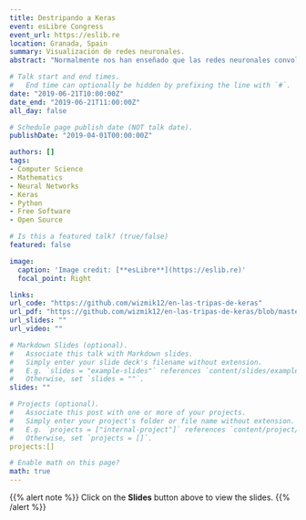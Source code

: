 ```yaml
---
title: Destripando a Keras
event: esLibre Congress 
event_url: https://eslib.re
location: Granada, Spain
summary: Visualización de redes neuronales.
abstract: "Normalmente nos han enseñado que las redes neuronales convolucionales son muy buenas clasificando objetos, de hecho se podría decir que son excepcionales clasificando perros y gatos. Sin embargo, debido a la complejidad de estos modelos, su interpretabilidad es escasa y son conocidos como modelos de caja negra: solamente se conoce la entrada y la salida pero no qué ocurre dentro. En esta charla venimos dispuestos a dinamitar esta idea. Usando diversas librerías de aprendizaje automático, vamos explicar cual es el funcionamiento de estos modelos y entender su mecanismo gracias a distintas visualizaciones. "

# Talk start and end times.
#   End time can optionally be hidden by prefixing the line with `#`.
date: "2019-06-21T10:00:00Z"
date_end: "2019-06-21T11:00:00Z"
all_day: false

# Schedule page publish date (NOT talk date).
publishDate: "2019-04-01T00:00:00Z"

authors: []
tags: 
- Computer Science
- Mathematics
- Neural Networks
- Keras
- Python
- Free Software
- Open Source

# Is this a featured talk? (true/false)
featured: false

image:
  caption: 'Image credit: [**esLibre**](https://eslib.re)'
  focal_point: Right

links:
url_code: "https://github.com/wizmik12/en-las-tripas-de-keras"
url_pdf: "https://github.com/wizmik12/en-las-tripas-de-keras/blob/master/Destripando%20Keras%20Eslibre.pdf"
url_slides: ""
url_video: ""

# Markdown Slides (optional).
#   Associate this talk with Markdown slides.
#   Simply enter your slide deck's filename without extension.
#   E.g. `slides = "example-slides"` references `content/slides/example-slides.md`.
#   Otherwise, set `slides = ""`.
slides: ""

# Projects (optional).
#   Associate this post with one or more of your projects.
#   Simply enter your project's folder or file name without extension.
#   E.g. `projects = ["internal-project"]` references `content/project/deep-learning/index.md`.
#   Otherwise, set `projects = []`.
projects:[]

# Enable math on this page?
math: true
---
```


{{% alert note %}}
Click on the **Slides** button above to view the slides.
{{% /alert %}}


